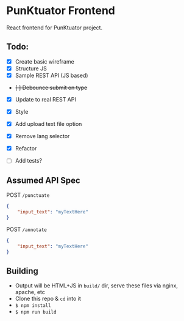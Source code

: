 # PunKtuator Frontend 

React frontend for PunKtuator project.

## Todo:
- [x] Create basic wireframe
- [x] Structure JS
- [x] Sample REST API (JS based)
- ~~[ ] Debounce submit on type~~
- [x] Update to real REST API
- [x] Style
- [x] Add upload text file option
- [x] Remove lang selector
- [x] Refactor
- [ ] Add tests?


## Assumed API Spec
POST `/punctuate`
```json
{
    "input_text": "myTextHere"
}
```
POST `/annotate`
```json
{
    "input_text": "myTextHere"
}
```

## Building
- Output will be HTML+JS in `build/` dir, serve these files via nginx, apache, etc
- Clone this repo & `cd` into it
- `$ npm install`
- `$ npm run build`
